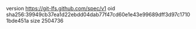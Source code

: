 version https://git-lfs.github.com/spec/v1
oid sha256:39949cb37ea1d22ebdd04dab77f47cd60e1e43e99689dff3d97c17101bde451a
size 2504736
